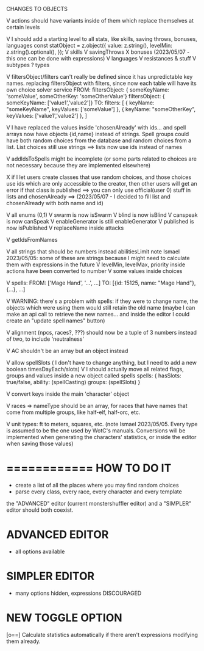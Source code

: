 CHANGES TO OBJECTS

V actions should have variants inside of them which replace themselves at certain levels


V I should add a starting level to all stats, like skills, saving throws, bonuses, languages
const statObject = z.object({
  value: z.string(),
  levelMin: z.string().optional(),
});
  V skills
  V savingThrows
  X bonuses (2023/05/07 - this one can be done with expressions)
  V languages
  V resistances & stuff
  V subtypes
  ? types


V filtersObject/filters can't really be defined since it has unpredictable key names.
  replacing filtersObject with filters, since now each table will have its own
  choice solver service
  FROM:
  filtersObject: { someKeyName: 'someValue', someOtherKey: 'someOtherValue'}
  filtersObject: { someKeyName: ['value1','value2']}
  TO:
  filters: [
    { keyName: "someKeyName", keyValues: ['someValue'] },
    { keyName: "someOtherKey", keyValues: ['value1','value2'] },
  ]

V I have replaced the values inside 'chosenAlready' with ids... and spell arrays now have
  objects {id,name} instead of strings. Spell groups could have both random choices from
  the database and random choices from a list. List choices still use strings
  ==> lists now use ids instead of names


V addIdsToSpells might be incomplete (or some parts related to choices are not necessary
  because they are implemented elsewhere)


X if I let users create classes that use random choices, and those choices use ids which
  are only accessible to the creator, then other users will get an error if that class is
  published ==> you can only use official(user 0) stuff in lists and chosenAlready
  ==> (2023/05/07 - I decided to fill list and chosenAlready with both name and id)


V all enums (0,1)
  V swarm is now isSwarm
  V blind is now isBlind
  V canspeak is now canSpeak
  V enableGenerator is still enableGenerator
  V published is now isPublished
  V replaceName inside attacks

V getIdsFromNames

V all strings that should be numbers instead
  abilitiesLimit
  note Ismael 2023/05/05: some of these are strings because I might need to calculate them
  with expressions in the future
  V levelMin, levelMax, priority inside actions have been converted to number
  V some values inside choices


V spells:
FROM:
['Mage Hand', '...', ...]
TO:
[{id: 15125, name: "Mage Hand"}, {...}, ...]

V WARNING: there's a problem with spells: if they were to change name, the objects which were using them would still retain the old name
(maybe I can make an api call to retrieve the new names... and inside the editor I could create an "update spell names" button)

V alignment (npcs, races?, ???) should now be a tuple of 3 numbers instead of two, to include 'neutralness'


V AC shouldn't be an array but an object instead

V allow spellSlots ( I don't have to change anything, but I need to add a new boolean timesDayEach/slots)
  V I should actually move all related flags, groups and values inside a new object called spells
    spells: {
      hasSlots: true/false,
      ability: (spellCasting)
      groups: (spellSlots)
    }


V convert keys inside the main 'character' object 


V races => nameType should be an array, for races that have names that come from multiple groups, like half-elf, half-orc, etc.

V unit types: ft to meters, squares, etc. (note Ismael 2023/05/05. Every type is assumed to be the one used by WotC's manuals. Conversions will be implemented when generating the characters' statistics, or inside the editor when saving those values)


============
HOW TO DO IT
============
- create a list of all the places where you may find random choices
- parse every class, every race, every character and every template







the "ADVANCED" editor (current monstershuffler editor) and a "SIMPLER" editor should both coexist. 


ADVANCED EDITOR
===============
- all options available


SIMPLER EDITOR
==============
- many options hidden, expressions DISCOURAGED


NEW TOGGLE OPTION
=================
[o==] Calculate statistics automatically if there aren't expressions modifying them already.
